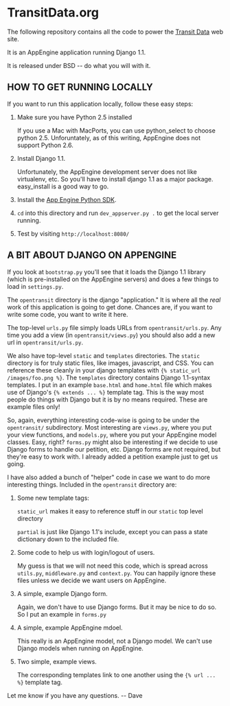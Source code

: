 TransitData.org
===================

The following repository contains all the code to power the [Transit Data](http://transitdata.org/) web site.

It is an AppEngine application running Django 1.1.

It is released under BSD -- do what you will with it.


HOW TO GET RUNNING LOCALLY
--------------------------

If you want to run this application locally, follow these easy steps:

1. Make sure you have Python 2.5 installed

	If you use a Mac with MacPorts, you can use python_select to choose python 2.5. Unforuntately, as of this writing, AppEngine does not support Python 2.6.
   
2. Install Django 1.1. 

	Unfortunately, the AppEngine development server does not like virtualenv, etc. So you'll have to install django 1.1 as a major package. easy_install is a good way to go.

3. Install the [App Engine Python SDK](http://code.google.com/appengine/downloads.html#Google_App_Engine_SDK_for_Python).

4. `cd` into this directory and run `dev_appserver.py .` to get the local server running.

5. Test by visiting `http://localhost:8080/`




A BIT ABOUT DJANGO ON APPENGINE
-------------------------------

If you look at `bootstrap.py` you'll see that it loads the Django 1.1 library (which is pre-installed on the AppEngine servers) and does a few things to load in `settings.py`.

The `opentransit` directory is the django "application." It is where all the *real* work of this application is going to get done. Chances are, if you want to write some code, you want to write it here.

The top-level `urls.py` file simply loads URLs from `opentransit/urls.py`. Any time you add a view (in `opentransit/views.py`) you should also add a new url in `opentransit/urls.py`.

We also have top-level `static` and `templates` directories. The `static` directory is for truly static files, like images, javascript, and CSS. You can reference these cleanly in your django templates with `{% static_url /images/foo.png %}`. The `templates` directory contains Django 1.1-syntax templates. I put in an example `base.html`	and `home.html` file which makes use of Django's `{% extends ... %}` template tag. This is the way most people do things with Django but it is by no means required. These are example files only!

So, again, everything interesting code-wise is going to be under the `opentransit/` subdirectory. Most interesting are `views.py`, where you put your view functions, and `models.py`, where you put your AppEngine model classes. Easy, right? `forms.py` might also be interesting if we decide to use Django forms to handle our petition, etc. Django forms are not required, but they're easy to work with. I already added a petition example just to get us going.

I have also added a bunch of "helper" code in case we want to do more interesting things. Included in the `opentransit` directory are:

1. Some new template tags:

	`static_url` makes it easy to reference stuff in our `static` top level directory

	`partial` is just like Django 1.1's include, except you can pass a state dictionary down to the included file. 

2. Some code to help us with login/logout of users.

	My guess is that we will not need this code, which is spread across `utils.py`, `middleware.py` and `context.py`. You can happily ignore these files unless we decide we want users on AppEngine.

3. A simple, example Django form.

	Again, we don't have to use Django forms. But it may be nice to do so. So I put an example in `forms.py`

4. A simple, example AppEngine mdoel.

	This really is an AppEngine model, not a Django model. We can't use Django models when running on AppEngine.

5. Two simple, example views.

	The corresponding templates link to one another using the `{% url ... %}` template tag.

Let me know if you have any questions. -- Dave



